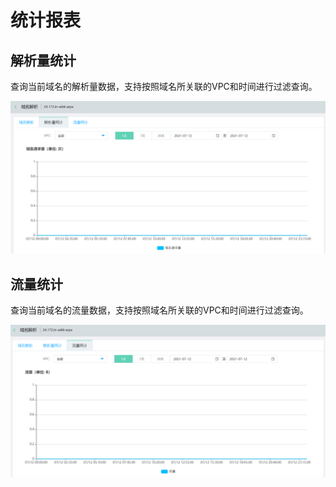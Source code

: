 # 统计报表

## 解析量统计

查询当前域名的解析量数据，支持按照域名所关联的VPC和时间进行过滤查询。

![img](../../../../../image/privatezone/resolve-report.png)

## 流量统计

查询当前域名的流量数据，支持按照域名所关联的VPC和时间进行过滤查询。

![img](../../../../../image/privatezone/traffic-report.png)
